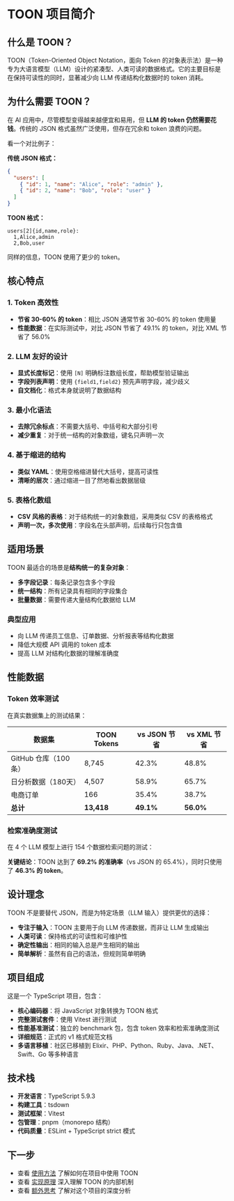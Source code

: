 # TOON 项目简介

## 什么是 TOON？

TOON（Token-Oriented Object Notation，面向 Token 的对象表示法）是一种专为大语言模型（LLM）设计的紧凑型、人类可读的数据格式。它的主要目标是在保持可读性的同时，显著减少向 LLM 传递结构化数据时的 token 消耗。

## 为什么需要 TOON？

在 AI 应用中，尽管模型变得越来越便宜和易用，但 **LLM 的 token 仍然需要花钱**。传统的 JSON 格式虽然广泛使用，但存在冗余和 token 浪费的问题。

看一个对比例子：

**传统 JSON 格式：**
```json
{
  "users": [
    { "id": 1, "name": "Alice", "role": "admin" },
    { "id": 2, "name": "Bob", "role": "user" }
  ]
}
```

**TOON 格式：**
```
users[2]{id,name,role}:
  1,Alice,admin
  2,Bob,user
```

同样的信息，TOON 使用了更少的 token。

## 核心特点

### 1. Token 高效性
- **节省 30-60% 的 token**：相比 JSON 通常节省 30-60% 的 token 使用量
- **性能数据**：在实际测试中，对比 JSON 节省了 49.1% 的 token，对比 XML 节省了 56.0%

### 2. LLM 友好的设计
- **显式长度标记**：使用 `[N]` 明确标注数组长度，帮助模型验证输出
- **字段列表声明**：使用 `{field1,field2}` 预先声明字段，减少歧义
- **自文档化**：格式本身就说明了数据结构

### 3. 最小化语法
- **去除冗余标点**：不需要大括号、中括号和大部分引号
- **减少重复**：对于统一结构的对象数组，键名只声明一次

### 4. 基于缩进的结构
- **类似 YAML**：使用空格缩进替代大括号，提高可读性
- **清晰的层次**：通过缩进一目了然地看出数据层级

### 5. 表格化数组
- **CSV 风格的表格**：对于结构统一的对象数组，采用类似 CSV 的表格格式
- **声明一次，多次使用**：字段名在头部声明，后续每行只包含值

## 适用场景

TOON 最适合的场景是**结构统一的复杂对象**：

- **多字段记录**：每条记录包含多个字段
- **统一结构**：所有记录具有相同的字段集合
- **批量数据**：需要传递大量结构化数据给 LLM

### 典型应用

- 向 LLM 传递员工信息、订单数据、分析报表等结构化数据
- 降低大规模 API 调用的 token 成本
- 提高 LLM 对结构化数据的理解准确度

## 性能数据

### Token 效率测试

在真实数据集上的测试结果：

| 数据集 | TOON Tokens | vs JSON 节省 | vs XML 节省 |
|--------|-------------|--------------|-------------|
| GitHub 仓库（100条） | 8,745 | 42.3% | 48.8% |
| 日分析数据（180天） | 4,507 | 58.9% | 65.7% |
| 电商订单 | 166 | 35.4% | 38.7% |
| **总计** | **13,418** | **49.1%** | **56.0%** |

### 检索准确度测试

在 4 个 LLM 模型上进行 154 个数据检索问题的测试：

**关键结论**：TOON 达到了 **69.2% 的准确率**（vs JSON 的 65.4%），同时只使用了 **46.3% 的 token**。

## 设计理念

TOON 不是要替代 JSON，而是为特定场景（LLM 输入）提供更优的选择：

- **专注于输入**：TOON 主要用于向 LLM 传递数据，而非让 LLM 生成输出
- **人类可读**：保持格式的可读性和可维护性
- **确定性输出**：相同的输入总是产生相同的输出
- **简单解析**：虽然有自己的语法，但规则简单明确

## 项目组成

这是一个 TypeScript 项目，包含：

- **核心编码器**：将 JavaScript 对象转换为 TOON 格式
- **完整测试套件**：使用 Vitest 进行测试
- **性能基准测试**：独立的 benchmark 包，包含 token 效率和检索准确度测试
- **详细规范**：正式的 v1 格式规范文档
- **多语言移植**：社区已移植到 Elixir、PHP、Python、Ruby、Java、.NET、Swift、Go 等多种语言

## 技术栈

- **开发语言**：TypeScript 5.9.3
- **构建工具**：tsdown
- **测试框架**：Vitest
- **包管理**：pnpm（monorepo 结构）
- **代码质量**：ESLint + TypeScript strict 模式

## 下一步

- 查看 [使用方法](./02-使用方法.md) 了解如何在项目中使用 TOON
- 查看 [实现原理](./03-实现原理.md) 深入理解 TOON 的内部机制
- 查看 [额外思考](./04-额外思考.md) 了解对这个项目的深度分析
